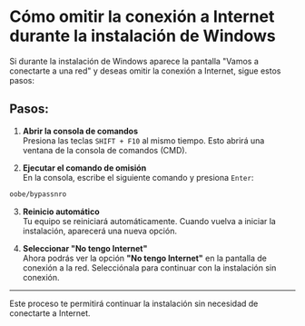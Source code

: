 # Cómo omitir la conexión a Internet durante la instalación de Windows

Si durante la instalación de Windows aparece la pantalla "Vamos a conectarte a una red" y deseas omitir la conexión a Internet, sigue estos pasos:

## Pasos:

1. **Abrir la consola de comandos**  
   Presiona las teclas `SHIFT + F10` al mismo tiempo. Esto abrirá una ventana de la consola de comandos (CMD).

2. **Ejecutar el comando de omisión**  
   En la consola, escribe el siguiente comando y presiona `Enter`:
```bash
oobe/bypassnro
```

3. **Reinicio automático**  
Tu equipo se reiniciará automáticamente. Cuando vuelva a iniciar la instalación, aparecerá una nueva opción.

4. **Seleccionar "No tengo Internet"**  
Ahora podrás ver la opción **"No tengo Internet"** en la pantalla de conexión a la red. Selecciónala para continuar con la instalación sin conexión.

---

Este proceso te permitirá continuar la instalación sin necesidad de conectarte a Internet.
